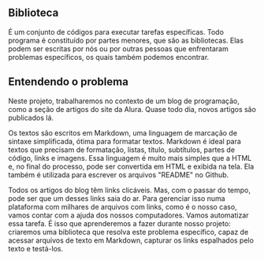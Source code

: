 ## Biblioteca
É um conjunto de códigos para executar tarefas específicas. Todo programa é constituído por partes menores, que são as bibliotecas. Elas podem ser escritas por nós ou por outras pessoas que enfrentaram problemas específicos, os quais também podemos encontrar.

## Entendendo o problema
Neste projeto, trabalharemos no contexto de um blog de programação, como a seção de artigos do site da Alura. Quase todo dia, novos artigos são publicados lá.

Os textos são escritos em Markdown, uma linguagem de marcação de sintaxe simplificada, ótima para formatar textos. Markdown é ideal para textos que precisam de formatação, listas, título, subtítulos, partes de código, links e imagens.
Essa linguagem é muito mais simples que a HTML e, no final do processo, pode ser convertida em HTML e exibida na tela. Ela também é utilizada para escrever os arquivos "README" no Github.

Todos os artigos do blog têm links clicáveis. Mas, com o passar do tempo, pode ser que um desses links saia do ar. Para gerenciar isso numa plataforma com milhares de arquivos com links, como é o nosso caso, vamos contar com a ajuda dos nossos computadores.
Vamos automatizar essa tarefa. É isso que aprenderemos a fazer durante nosso projeto: criaremos uma biblioteca que resolva este problema específico, capaz de acessar arquivos de texto em Markdown, capturar os links espalhados pelo texto e testá-los.
